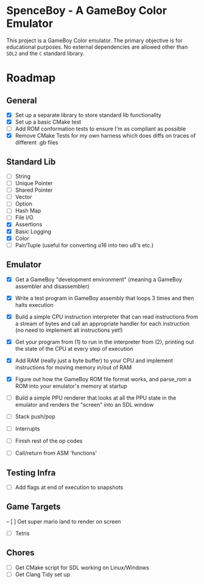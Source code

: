# SpenceBoy - A GameBoy Color Emulator

This project is a GameBoy Color emulator. The primary objective is for
educational purposes. No external dependencies are allowed other than `SDL2` and
the `C` standard library.

# Roadmap

## General 

- [x] Set up a separate library to store standard lib functionality
- [x] Set up a basic CMake test 
- [ ] Add ROM conformation tests to ensure I'm as compliant as possible
- [x] Remove CMake Tests for my own harness which does diffs on traces of different .gb files 

## Standard Lib

- [ ] String
- [ ] Unique Pointer
- [ ] Shared Pointer
- [ ] Vector
- [ ] Option
- [ ] Hash Map
- [ ] File I/O
- [x] Assertions
- [x] Basic Logging
- [x] Color
- [ ] Pair/Tuple (useful for converting u16 into two u8's etc.)

## Emulator

- [X] Get a GameBoy "development environment" (meaning a GameBoy assembler and disassembler)
- [X] Write a test program in GameBoy assembly that loops 3 times and then halts execution
- [x] Build a simple CPU instruction interpreter that can read instructions from a stream of bytes and call an appropriate handler for each instruction (no need to implement all instructions yet!)
- [x] Get your program from (1) to run in the interpreter from (2), printing out the state of the CPU at every step of execution
- [x] Add RAM (really just a byte buffer) to your CPU and implement instructions for moving memory in/out of RAM
- [x] Figure out how the GameBoy ROM file format works, and parse_rom a ROM into your emulator's memory at startup
- [ ] Build a simple PPU renderer that looks at all the PPU state in the emulator and renders the "screen" into an SDL window

- [ ] Stack push/pop
- [ ] Interrupts
- [ ] Finish rest of the op codes
- [ ] Call/return from ASM 'functions'

## Testing Infra

- [ ] Add flags at end of execution to snapshots

## Game Targets

– [ ] Get super mario land to render on screen
- [ ] Tetris 

## Chores

- [ ] Get CMake script for SDL working on Linux/Windows
- [ ] Get Clang Tidy set up 
